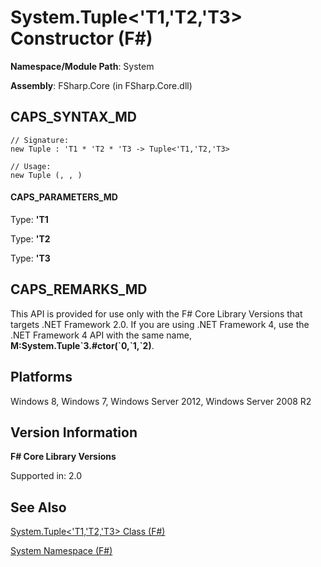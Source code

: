 # System.Tuple<'T1,'T2,'T3> Constructor (F#)

**Namespace/Module Path**: System

**Assembly**: FSharp.Core (in FSharp.Core.dll)


## CAPS_SYNTAX_MD

```
// Signature:
new Tuple : 'T1 * 'T2 * 'T3 -> Tuple<'T1,'T2,'T3>

// Usage:
new Tuple (, , )
```

#### CAPS_PARAMETERS_MD
Type: **'T1**


Type: **'T2**


Type: **'T3**




## CAPS_REMARKS_MD
This API is provided for use only with the F# Core Library Versions that targets .NET Framework 2.0. If you are using .NET Framework 4, use the .NET Framework 4 API with the same name, **M:System.Tuple&#96;3.#ctor(&#96;0,&#96;1,&#96;2)**.


## Platforms
Windows 8, Windows 7, Windows Server 2012, Windows Server 2008 R2


## Version Information
**F# Core Library Versions**

Supported in: 2.0




## See Also
[System.Tuple&#60;'T1,'T2,'T3&#62; Class &#40;F&#35;&#41;](System.Tuple%3C%27T1%2C%27T2%2C%27T3%3E+Class+%28F%23%29.md)

[System Namespace &#40;F&#35;&#41;](System+Namespace+%28F%23%29.md)

